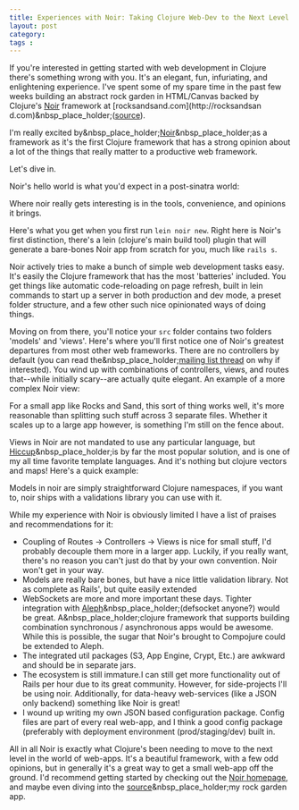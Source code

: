 ```yaml
---
title: Experiences with Noir: Taking Clojure Web-Dev to the Next Level
layout: post
category: 
tags : 
---
```





If you're interested in getting started with web development in Clojure
there's something wrong with you. It's an elegant, fun, infuriating, and
enlightening experience. I've spent some of my spare time in the past few
weeks building an abstract rock garden in HTML/Canvas backed by Clojure's
[Noir](http://webnoir.org/) framework at [rocksandsand.com](http://rocksandsan
d.com)&nbsp_place_holder;([source](https://github.com/andrewvc/rocksandsand)).

I'm really excited
by&nbsp_place_holder;[Noir](http://webnoir.org/)&nbsp_place_holder;as a
framework as it's the first Clojure framework that has a strong opinion about
a lot of the things that really matter to a productive web framework.

Let's dive in.

Noir's hello world is what you'd expect in a post-sinatra world:

Where noir really gets interesting is in the tools, convenience, and opinions
it brings.

Here's what you get when you first run `lein noir new`. Right here is Noir's
first distinction, there's a lein (clojure's main build tool) plugin that will
generate a bare-bones Noir app from scratch for you, much like `rails s`.

Noir actively tries to make a bunch of simple web development tasks easy. It's
easily the Clojure framework that has the most 'batteries' included. You get
things like automatic code-reloading on page refresh, built in lein commands
to start up a server in both production and dev mode, a preset folder
structure, and a few other such nice opinionated ways of doing things.

Moving on from there, you'll notice your `src` folder contains two folders
'models' and 'views'. Here's where you'll first notice one of Noir's greatest
departures from most other web frameworks. There are no controllers by default
(you can read the&nbsp_place_holder;[mailing list
thread](https://groups.google.com/d/msg/clj-noir/FxipsTEhVtM/l4zX_lY1J5UJ) on
why if interested). You wind up with combinations of controllers, views, and
routes that--while initially scary--are actually quite elegant. An example of
a more complex Noir view:

For a small app like Rocks and Sand, this sort of thing works well, it's more
reasonable than splitting such stuff across 3 separate files. Whether it
scales up to a large app however, is something I'm still on the fence about.

Views in Noir are not mandated to use any particular language, but
[Hiccup](https://github.com/weavejester/hiccup)&nbsp_place_holder;is by far
the most popular solution, and is one of my all time favorite template
languages. And it's nothing but clojure vectors and maps! Here's a quick
example:

Models in noir are simply straightforward Clojure namespaces, if you want to,
noir ships with a validations library you can use with it.

While my experience with Noir is obviously limited I have a list of praises
and recommendations for it:

  * Coupling of Routes -> Controllers -> Views is nice for small stuff, I'd probably decouple them more in a larger app. Luckily, if you really want, there's no reason you can't just do that by your own convention. Noir won't get in your way.
  * Models are really bare bones, but have a nice little validation library. Not as complete as Rails', but quite easily extended
  * WebSockets are more and more important these days. Tighter integration with [Aleph](https://groups.google.com/d/msg/clj-noir/FxipsTEhVtM/l4zX_lY1J5UJ)&nbsp_place_holder;(defsocket anyone?) would be great. A&nbsp_place_holder;clojure framework that supports building combination synchronous / asynchronous apps would be awesome. While this is possible, the sugar that Noir's brought to Compojure could be extended to Aleph.
  * The integrated util packages (S3, App Engine, Crypt, Etc.) are awkward and should be in separate jars.
  * The ecosystem is still immature.I can still get more functionality out of Rails per hour due to its great community. However, for side-projects I'll be using noir. Additionally, for data-heavy web-services (like a JSON only backend) something like Noir is great!
  * I wound up writing my own JSON based configuration package. Config files are part of every real web-app, and I think a good config package (preferably with deployment environment (prod/staging/dev) built in.

All in all Noir is exactly what Clojure's been needing to move to the next
level in the world of web-apps. It's a beautiful framework, with a few odd
opinions, but in generally it's a great way to get a small web-app off the
ground. I'd recommend getting started by checking out the [Noir
homepage](http://webnoir.org/), and maybe even diving into the
[source](https://github.com/andrewvc/rocksandsand)&nbsp_place_holder;my rock
garden app.

